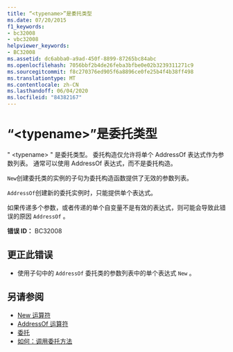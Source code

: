 ```yaml
---
title: “<typename>”是委托类型
ms.date: 07/20/2015
f1_keywords:
- bc32008
- vbc32008
helpviewer_keywords:
- BC32008
ms.assetid: dc6abba0-a9ad-450f-8899-87265bc84abc
ms.openlocfilehash: 7056bbf2b4de26feba3bfbe0e02b3239311271c9
ms.sourcegitcommit: f8c270376ed905f6a8896ce0fe25b4f4b38ff498
ms.translationtype: MT
ms.contentlocale: zh-CN
ms.lasthandoff: 06/04/2020
ms.locfileid: "84382167"
---
```

# <a name="typename-is-a-delegate-type"></a>“\<typename>”是委托类型
" \<typename> " 是委托类型。 委托构造仅允许将单个 AddressOf 表达式作为参数列表。 通常可以使用 AddressOf 表达式，而不是委托构造。  
  
 `New`创建委托类的实例的子句为委托构造函数提供了无效的参数列表。  
  
 `AddressOf`创建新的委托实例时，只能提供单个表达式。  
  
 如果传递多个参数，或者传递的单个自变量不是有效的表达式，则可能会导致此错误的原因 `AddressOf` 。  
  
 **错误 ID：** BC32008  
  
## <a name="to-correct-this-error"></a>更正此错误  
  
- 使用子句中的 `AddressOf` 委托类的参数列表中的单个表达式 `New` 。  
  
## <a name="see-also"></a>另请参阅

- [New 运算符](../operators/new-operator.md)
- [AddressOf 运算符](../operators/addressof-operator.md)
- [委托](../../programming-guide/language-features/delegates/index.md)
- [如何：调用委托方法](../../programming-guide/language-features/delegates/how-to-invoke-a-delegate-method.md)
